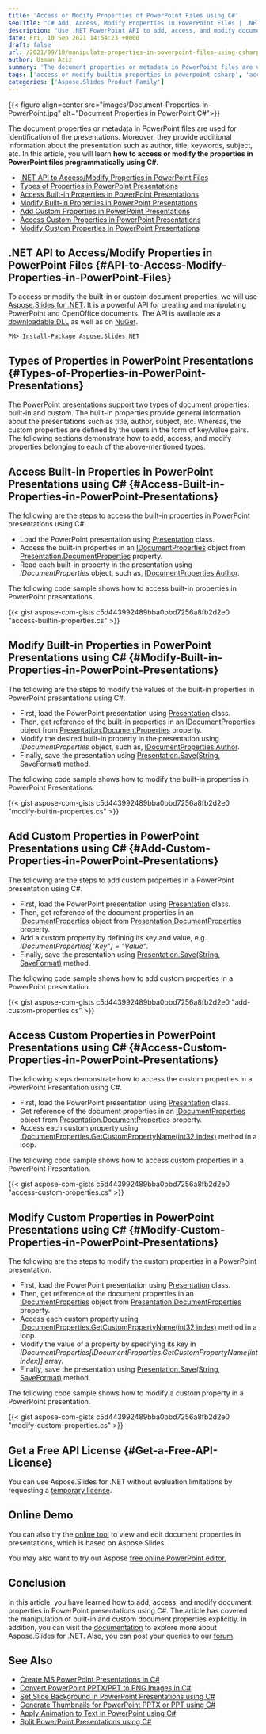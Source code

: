 ```yaml
---
title: 'Access or Modify Properties of PowerPoint Files using C#'
seoTitle: "C# Add, Access, Modify Properties in PowerPoint Files | .NET API"
description: "Use .NET PowerPoint API to add, access, and modify document properties in PowerPoint presentations using C#. Access built-in or custom properties."
date: Fri, 10 Sep 2021 14:54:23 +0000
draft: false
url: /2021/09/10/manipulate-properties-in-powerpoint-files-using-csharp/
author: Usman Aziz
summary: 'The document properties or metadata in PowerPoint files are used for identification of the presentations. Moreover, they provide additional information about the presentation such as author, title, keywords, subject, etc. In this article, you will learn **how to access or modify the properties in PowerPoint files programmatically using C#**.'
tags: ['access or modify builtin properties in powerpoint csharp', 'access or modify custom properties in powerpoint csharp', 'document properties in powerpoint files csharp']
categories: ['Aspose.Slides Product Family']
---
```




{{< figure align=center src="images/Document-Properties-in-PowerPoint.jpg" alt="Document Properties in PowerPoint C#">}}


The document properties or metadata in PowerPoint files are used for identification of the presentations. Moreover, they provide additional information about the presentation such as author, title, keywords, subject, etc. In this article, you will learn **how to access or modify the properties in PowerPoint files programmatically using C#**.

*   [.NET API to Access/Modify Properties in PowerPoint Files][1]
*   [Types of Properties in PowerPoint Presentations][2]
*   [Access Built-in Properties in PowerPoint Presentations][3]
*   [Modify Built-in Properties in PowerPoint Presentations][4]
*   [Add Custom Properties in PowerPoint Presentations][5]
*   [Access Custom Properties in PowerPoint Presentations][6]
*   [Modify Custom Properties in PowerPoint Presentations][7]

## .NET API to Access/Modify Properties in PowerPoint Files {#API-to-Access-Modify-Properties-in-PowerPoint-Files}

To access or modify the built-in or custom document properties, we will use [Aspose.Slides for .NET][8]. It is a powerful API for creating and manipulating PowerPoint and OpenOffice documents. The API is available as a [downloadable DLL][9] as well as on [NuGet][10].

```
PM> Install-Package Aspose.Slides.NET 
```

## Types of Properties in PowerPoint Presentations {#Types-of-Properties-in-PowerPoint-Presentations}

The PowerPoint presentations support two types of document properties: built-in and custom. The built-in properties provide general information about the presentations such as title, author, subject, etc. Whereas, the custom properties are defined by the users in the form of key/value pairs. The following sections demonstrate how to add, access, and modify properties belonging to each of the above-mentioned types.

## Access Built-in Properties in PowerPoint Presentations using C# {#Access-Built-in-Properties-in-PowerPoint-Presentations}

The following are the steps to access the built-in properties in PowerPoint presentations using C#.

*   Load the PowerPoint presentation using [Presentation][11] class.
*   Access the built-in properties in an [IDocumentProperties][12] object from [Presentation.DocumentProperties][13] property.
*   Read each built-in property in the presentation using _IDocumentProperties_ object, such as, [IDocumentProperties.Author][14].

The following code sample shows how to access built-in properties in PowerPoint presentations.

{{< gist aspose-com-gists c5d443992489bba0bbd7256a8fb2d2e0 "access-builtin-properties.cs" >}}

## Modify Built-in Properties in PowerPoint Presentations using C# {#Modify-Built-in-Properties-in-PowerPoint-Presentations}

The following are the steps to modify the values of the built-in properties in PowerPoint presentations using C#.

*   First, load the PowerPoint presentation using [Presentation][15] class.
*   Then, get reference of the built-in properties in an [IDocumentProperties][16] object from [Presentation.DocumentProperties][17] property.
*   Modify the desired built-in property in the presentation using _IDocumentProperties_ object, such as, [IDocumentProperties.Author][18].
*   Finally, save the presentation using [Presentation.Save(String, SaveFormat)][19] method.

The following code sample shows how to modify the built-in properties in PowerPoint Presentations.

{{< gist aspose-com-gists c5d443992489bba0bbd7256a8fb2d2e0 "modify-builtin-properties.cs" >}}

## Add Custom Properties in PowerPoint Presentations using C# {#Add-Custom-Properties-in-PowerPoint-Presentations}

The following are the steps to add custom properties in a PowerPoint presentation using C#.

*   First, load the PowerPoint presentation using [Presentation][20] class.
*   Then, get reference of the document properties in an [IDocumentProperties][21] object from [Presentation.DocumentProperties][22] property.
*   Add a custom property by defining its key and value, e.g. _IDocumentProperties\["Key"\] = "Value"_.
*   Finally, save the presentation using [Presentation.Save(String, SaveFormat)][23] method.

The following code sample shows how to add custom properties in a PowerPoint presentation.

{{< gist aspose-com-gists c5d443992489bba0bbd7256a8fb2d2e0 "add-custom-properties.cs" >}}

## Access Custom Properties in PowerPoint Presentations using C# {#Access-Custom-Properties-in-PowerPoint-Presentations}

The following steps demonstrate how to access the custom properties in a PowerPoint Presentation using C#.

*   First, load the PowerPoint presentation using [Presentation][24] class.
*   Get reference of the document properties in an [IDocumentProperties][25] object from [Presentation.DocumentProperties][26] property.
*   Access each custom property using [IDocumentProperties.GetCustomPropertyName(int32 index)][27] method in a loop.

The following code sample shows how to access custom properties in a PowerPoint Presentation.

{{< gist aspose-com-gists c5d443992489bba0bbd7256a8fb2d2e0 "access-custom-properties.cs" >}}

## Modify Custom Properties in PowerPoint Presentations using C# {#Modify-Custom-Properties-in-PowerPoint-Presentations}

The following are the steps to modify the custom properties in a PowerPoint presentation.

*   First, load the PowerPoint presentation using [Presentation][28] class.
*   Then, get reference of the document properties in an [IDocumentProperties][29] object from [Presentation.DocumentProperties][30] property.
*   Access each custom property using [IDocumentProperties.GetCustomPropertyName(int32 index)][31] method in a loop.
*   Modify the value of a property by specifying its key in _IDocumentProperties\[IDocumentProperties.GetCustomPropertyName(int index)\]_ array.
*   Finally, save the presentation using [Presentation.Save(String, SaveFormat)][32] method.

The following code sample shows how to modify a custom property in a PowerPoint presentation.

{{< gist aspose-com-gists c5d443992489bba0bbd7256a8fb2d2e0 "modify-custom-properties.cs" >}}

## Get a Free API License {#Get-a-Free-API-License}

You can use Aspose.Slides for .NET without evaluation limitations by requesting a [temporary license][33].

## Online Demo

You can also try the [online tool][34] to view and edit document properties in presentations, which is based on Aspose.Slides.

You may also want to try out Aspose [free online PowerPoint editor.][35]

## Conclusion

In this article, you have learned how to add, access, and modify document properties in PowerPoint presentations using C#. The article has covered the manipulation of built-in and custom document properties explicitly. In addition, you can visit the [documentation][36] to explore more about Aspose.Slides for .NET. Also, you can post your queries to our [forum][37].

## See Also

*   [Create MS PowerPoint Presentations in C#][38]
*   [Convert PowerPoint PPTX/PPT to PNG Images in C#][39]
*   [Set Slide Background in PowerPoint Presentations using C#][40]
*   [Generate Thumbnails for PowerPoint PPTX or PPT using C#][41]
*   [Apply Animation to Text in PowerPoint using C#][42]
*   [Split PowerPoint Presentations using C#][43]




[1]: #API-to-Access-Modify-Properties-in-PowerPoint-Files
[2]: #Types-of-Properties-in-PowerPoint-Presentations
[3]: #Access-Built-in-Properties-in-PowerPoint-Presentations
[4]: #Modify-Built-in-Properties-in-PowerPoint-Presentations
[5]: #Add-Custom-Properties-in-PowerPoint-Presentations
[6]: #Access-Custom-Properties-in-PowerPoint-Presentations
[7]: #Modify-Custom-Properties-in-PowerPoint-Presentations
[8]: https://products.aspose.com/slides/net
[9]: https://downloads.aspose.com/slides/net
[10]: https://www.nuget.org/packages/Aspose.Slides.NET
[11]: https://apireference.aspose.com/net/slides/aspose.slides/presentation
[12]: https://apireference.aspose.com/slides/net/aspose.slides/idocumentproperties
[13]: https://apireference.aspose.com/slides/net/aspose.slides/presentation/properties/documentproperties
[14]: https://apireference.aspose.com/slides/net/aspose.slides/idocumentproperties/properties/author
[15]: https://apireference.aspose.com/net/slides/aspose.slides/presentation
[16]: https://apireference.aspose.com/slides/net/aspose.slides/idocumentproperties
[17]: https://apireference.aspose.com/slides/net/aspose.slides/presentation/properties/documentproperties
[18]: https://apireference.aspose.com/slides/net/aspose.slides/idocumentproperties/properties/author
[19]: https://apireference.aspose.com/slides/net/aspose.slides.presentation/save/methods/5
[20]: https://apireference.aspose.com/net/slides/aspose.slides/presentation
[21]: https://apireference.aspose.com/slides/net/aspose.slides/idocumentproperties
[22]: https://apireference.aspose.com/slides/net/aspose.slides/presentation/properties/documentproperties
[23]: https://apireference.aspose.com/slides/net/aspose.slides.presentation/save/methods/5
[24]: https://apireference.aspose.com/net/slides/aspose.slides/presentation
[25]: https://apireference.aspose.com/slides/net/aspose.slides/idocumentproperties
[26]: https://apireference.aspose.com/slides/net/aspose.slides/presentation/properties/documentproperties
[27]: https://apireference.aspose.com/slides/net/aspose.slides/idocumentproperties/methods/getcustompropertyname
[28]: https://apireference.aspose.com/net/slides/aspose.slides/presentation
[29]: https://apireference.aspose.com/slides/net/aspose.slides/idocumentproperties
[30]: https://apireference.aspose.com/slides/net/aspose.slides/presentation/properties/documentproperties
[31]: https://apireference.aspose.com/slides/net/aspose.slides/idocumentproperties/methods/getcustompropertyname
[32]: https://apireference.aspose.com/slides/net/aspose.slides.presentation/save/methods/5
[33]: https://purchase.aspose.com/temporary-license
[34]: https://products.aspose.app/slides/metadata
[35]: https://products.aspose.app/slides/editor
[36]: https://docs.aspose.com/slides/net/developer-guide/
[37]: https://forum.aspose.com/
[38]: https://blog.aspose.com/2020/12/04/create-powerpoint-presentations-in-csharp/
[39]: https://blog.aspose.com/2021/09/01/convert-powerpoint-to-png-in-csharp/
[40]: https://blog.aspose.com/2021/08/31/set-background-in-powerpoint-using-csharp/
[41]: https://blog.aspose.com/2021/08/30/generate-pptx-thumbnails-using-csharp/
[42]: https://blog.aspose.com/2021/08/20/apply-animation-to-text-in-powerpoint-using-csharp/
[43]: https://blog.aspose.com/2021/09/03/split-powerpoint-presentations-using-csharp/




